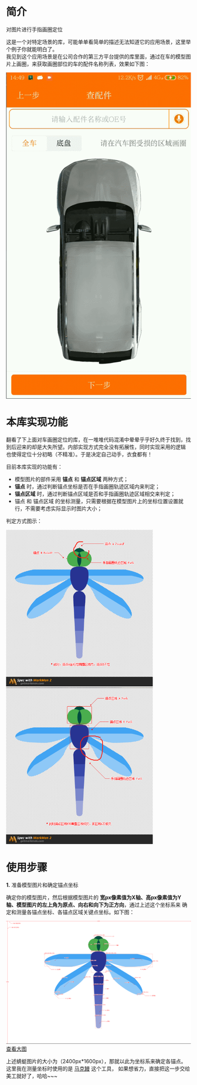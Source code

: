 # 简介
对图片进行手指画圈定位

这是一个对特定场景的库，可能单单看简单的描述无法知道它的应用场景，这里举个例子你就能明白了。  
我见到这个应用场景是在公司合作的第三方平台提供的库里面，通过在车的模型图片上画圈，来获取画圈部位的车的配件名称列表，效果如下图：  

![在车模型图片上画圈定位配件](./README_Res/car_draw_cir.gif)  

# 本库实现功能

翻看了下上面对车画圈定位的库，在一堆堆代码混淆中晕晕乎乎好久终于找到，找到后迎来的却是大失所望。内部实现方式完全没有拓展性，同时实现采用的逻辑
也使得定位十分初略（不精准）。于是决定自己动手，衣食都有！  

目前本库实现的功能有：  

* 模型图片的部件采用 **锚点** 和 **锚点区域** 两种方式；
* **锚点** 时，通过判断锚点坐标是否在手指画圈轨迹区域内来判定；
* **锚点区域** 时，通过判断锚点区域是否和手指画圈轨迹区域相交来判定；
* 锚点 和 锚点区域 的坐标测量，只需要根据在模型图片上的坐标位置设置就行，不需要考虑实际显示时图片大小；

判定方式图示：  

<img src="./README_Res/maodian1.png"  width="400px" alt="锚点判定方式"/> <img src="./README_Res/maodian2.png"  width="400px" alt="锚点区域判定方式"/>

# 使用步骤

**1.** 准备模型图片和确定锚点坐标

确定你的模型图片，然后根据模型图片的 **宽px像素值为X轴、高px像素值为Y轴、模型图片的左上角为原点、向右和向下为正方向**，通过上述这个坐标系来
确定和测量各锚点坐标、各锚点区域关键点坐标。如下图：  

![蜻蜓坐标系](./README_Res/dragonflyw_spec.png)  
[查看大图](https://raw.githubusercontent.com/OCNYang/DrawPartViewDemo/master/README_Res/dragonflyw_spec.png)

上述蜻蜓图片的大小为（2400px*1600px），那就以此为坐标系来确定各锚点。这里我在测量坐标时使用的是 [马克鳗](http://www.getmarkman.com/) 这个工具，
如果想省力，直接把这一步交给美工就好了，哈哈~~~  

